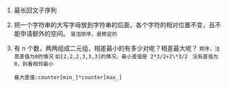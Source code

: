 1. 最长回文子序列
2. 把一个字符串的大写字母放到字符串的后面，各个字符的相对位置不变，且不能申请额外的空间。
   `冒泡排序，是稳定的`
3. 有 n 个数，两两组成二元组，相差最小的有多少对呢？相差最大呢？
   `排序，注意差值为0的情况`
   `如[2,2,2,3,3,3]的情况，最小差值是 2*3/2+2\*3/2`
   ` 没有差值为0，则看相邻最小`

   `最大差值:counter[min_]*counter[max_]`
